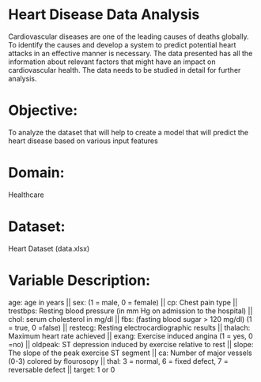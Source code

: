 # Heart Disease Data Analysis

Cardiovascular diseases are one of the leading causes of deaths globally. To identify the causes and develop a system to predict potential heart attacks in an effective manner is necessary. The data presented has all the information about relevant factors that might have an impact on cardiovascular health. The data needs to be studied in detail for further analysis.

# Objective: 

To analyze the dataset that will help to create a model that will predict the heart disease based on various input features

# Domain: 

Healthcare

# Dataset: 

Heart Dataset (data.xlsx)

# Variable Description:

age:	age in years ||
sex:	(1 = male, 0 = female) || 
cp:	Chest pain type ||
trestbps:	Resting blood pressure (in mm Hg on admission to the hospital) ||
chol:	serum cholesterol in mg/dl ||
fbs:	(fasting blood sugar > 120 mg/dl) (1 = true, 0 =false) ||
restecg:	Resting electrocardiographic results ||
thalach:	Maximum heart rate achieved ||
exang:	Exercise induced angina (1 = yes, 0 =no) ||
oldpeak:	ST depression induced by exercise relative to rest ||
slope:	The slope of the peak exercise ST segment ||
ca:	Number of major vessels (0-3) colored by flourosopy || 
thal:	3 = normal, 6 = fixed defect, 7 = reversable defect ||
target:	1 or 0
